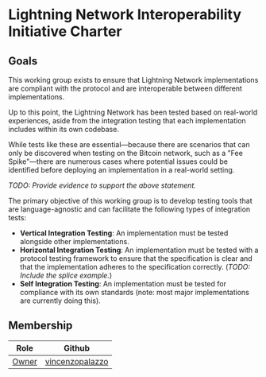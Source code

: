 # Lightning Network Interoperability Initiative Charter

## Goals

This working group exists to ensure that Lightning Network implementations 
are compliant with the protocol and are interoperable between 
different implementations.

Up to this point, the Lightning Network has been tested based on real-world 
experiences, aside from the integration testing that each implementation 
includes within its own codebase.

While tests like these are essential—because there are scenarios that can 
only be discovered when testing on the Bitcoin network, such as a "Fee Spike"—there are 
numerous cases where potential issues could be identified before deploying an implementation in a real-world setting.

_TODO: Provide evidence to support the above statement._

The primary objective of this working group is to develop testing 
tools that are language-agnostic and can facilitate the following types of integration tests:

- **Vertical Integration Testing**: An implementation must be tested alongside other implementations.
- **Horizontal Integration Testing**: An implementation must be tested with a protocol testing framework 
to ensure that the specification is clear and that the implementation adheres 
to the specification correctly. (_TODO: Include the splice example._)
- **Self Integration Testing**: An implementation must be tested for compliance with its own 
standards (note: most major implementations are currently doing this).

## Membership

| Role  | Github |
| ----- | ------ |
| [Owner] | [vincenzopalazzo](https://github.com/vincenzopalazzo) |

[Owner]: https://lang-team.rust-lang.org/initiatives/process/roles/owner.html
